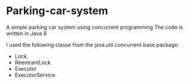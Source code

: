 # Parking-car-system
A simple parking car system using concurrent programming
The code is written in Java 8

I used the following classe from the java.util.concurrent base package:
- Lock
- ReentrantLock
- Executor
- ExecutorService
